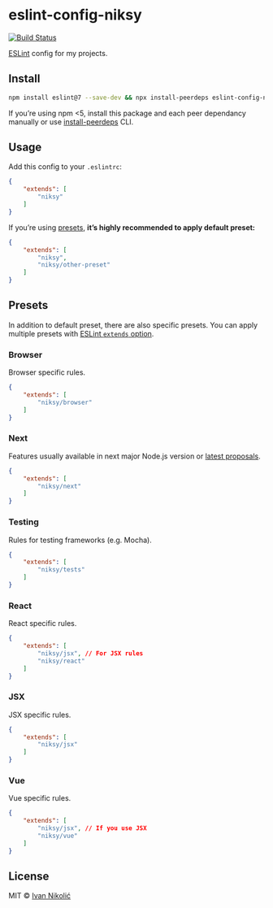 # eslint-config-niksy

[![Build Status][ci-img]][ci]

[ESLint][eslint] config for my projects.

## Install

```sh
npm install eslint@7 --save-dev && npx install-peerdeps eslint-config-niksy --dev
```

If you’re using npm <5, install this package and each peer dependancy manually
or use [install-peerdeps][install-peerdeps] CLI.

## Usage

Add this config to your `.eslintrc`:

<!-- prettier-ignore-start -->

```json
{
	"extends": [
		"niksy"
	]
}
```

<!-- prettier-ignore-end -->

If you’re using [presets](#presets), **it’s highly recommended to apply default
preset:**

<!-- prettier-ignore-start -->

```json
{
	"extends": [
		"niksy",
		"niksy/other-preset"
	]
}
```

<!-- prettier-ignore-end -->

## Presets

In addition to default preset, there are also specific presets. You can apply
multiple presets with [ESLint `extends` option][eslint-extends].

### Browser

Browser specific rules.

<!-- prettier-ignore-start -->

```json
{
	"extends": [
		"niksy/browser"
	]
}
```

<!-- prettier-ignore-end -->

### Next

Features usually available in next major Node.js version or [latest
proposals][tc39-proposals].

<!-- prettier-ignore-start -->

```json
{
	"extends": [
		"niksy/next"
	]
}
```

<!-- prettier-ignore-end -->

### Testing

Rules for testing frameworks (e.g. Mocha).

<!-- prettier-ignore-start -->

```json
{
	"extends": [
		"niksy/tests"
	]
}
```

<!-- prettier-ignore-end -->

### React

React specific rules.

<!-- prettier-ignore-start -->

```json
{
	"extends": [
		"niksy/jsx", // For JSX rules
		"niksy/react"
	]
}
```

<!-- prettier-ignore-end -->

### JSX

JSX specific rules.

<!-- prettier-ignore-start -->

```json
{
	"extends": [
		"niksy/jsx"
	]
}
```

<!-- prettier-ignore-end -->

### Vue

Vue specific rules.

<!-- prettier-ignore-start -->

```json
{
	"extends": [
		"niksy/jsx", // If you use JSX
		"niksy/vue"
	]
}
```

<!-- prettier-ignore-end -->

## License

MIT © [Ivan Nikolić](http://ivannikolic.com)

<!-- prettier-ignore-start -->

[ci]: https://travis-ci.org/niksy/eslint-config-niksy
[ci-img]: https://travis-ci.org/niksy/eslint-config-niksy.svg?branch=master
[eslint]: http://eslint.org/
[eslint-extends]: http://eslint.org/docs/user-guide/configuring#extending-configuration-files
[tc39-proposals]: https://github.com/tc39/proposals#active-proposals
[install-peerdeps]: https://www.npmjs.com/package/install-peerdeps

<!-- prettier-ignore-end -->
